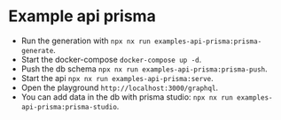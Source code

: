 # Example api prisma

- Run the generation with `npx nx run examples-api-prisma:prisma-generate`.
- Start the docker-compose `docker-compose up -d`.
- Push the db schema `npx nx run examples-api-prisma:prisma-push`.
- Start the api `npx nx run examples-api-prisma:serve`.
- Open the playground `http://localhost:3000/graphql`.
- You can add data in the db with prisma studio: `npx nx run examples-api-prisma:prisma-studio`.

